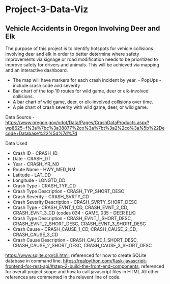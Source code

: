 # Project-3-Data-Viz

## Vehicle Accidents in Oregon Involving Deer and Elk

The purpose of this project is to identify hotspots for vehicle collisions involving deer and elk in order to better determine where safety improvements via signage or road modification needs to be prioritized to improve safety for drivers and animals. This will be achieved via mapping and an interactive dashboard. 

-  The map will have markers for each crash incident by year. - PopUps - include crash code and severity
-  Bar chart of the top 10 routes for wild game, deer or elk-involved collisions.
-  A bar chart of wild game, deer, or elk-involved collisions over time.
-  A pie chart of crash severity with wild game, deer, or wild game.

Data Source - https://www.oregon.gov/odot/Data/Pages/CrashDataProducts.aspx?wp8625=f%3a%7bc%3a38877%2co%3a%7bt%3a2%2co%3a%5b%22Decode+Database%22%5d%7d%7d

Data Used

- Crash ID - CRASH_ID
- Date - CRASH_DT
- Year - CRASH_YR_NO
- Route Name - HWY_MED_NM
- Latitude - LAT_DD
- Longitude - LONGTD_DD
- Crash Type - CRASH_TYP_CD
- Crash Type Description - CRASH_TYP_SHORT_DESC
- Crash Severity - CRASH_SVRTY_CD
- Crash Severity Description - CRASH_SVRTY_SHORT_DESC
- Crash Type - CRASH_EVNT_1_CD, CRASH_EVNT_2_CD, CRASH_EVNT_3_CD (codes 034 - GAME, 035 - DEER ELK)
- Crash Type Description - CRASH_EVNT_1_SHORT_DESC, CRASH_EVNT_2_SHORT_DESC, CRASH_EVNT_3_SHORT_DESC
- Crash Cause - CRASH_CAUSE_1_CD, CRASH_CAUSE_2_CD, CRASH_CAUSE_3_CD
- Crash Cause Description - CRASH_CAUSE_1_SHORT_DESC, CRASH_CAUSE_2_SHORT_DESC, CRASH_CAUSE_3_SHORT_DESC

https://www.sqlite.org/cli.html, referenced for how to create SQLite database in command line.
https://realpython.com/flask-javascript-frontend-for-rest-api/#step-2-build-the-front-end-components, referenced for overall project scope and how to call javascript files in HTML
All other references are commented in the relevent line of code.
